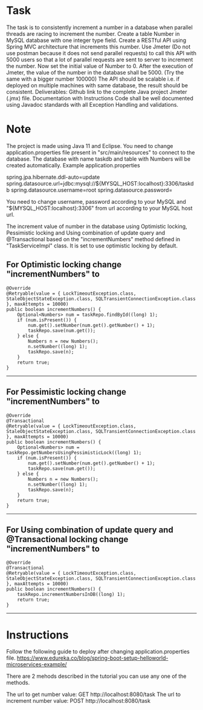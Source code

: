 # Task 
The task is to consistently increment a number in a database when parallel threads  are racing to increment the number. 
Create a table Number in MySQL database with one integer type field. Create a RESTful API using Spring MVC architecture that increments this number. Use Jmeter (Do not use postman because it does not send parallel requests) to call  this API with 5000 users so that a lot of parallel requests are sent to server to  increment the number. 
Now set the initial value of Number to 0. 
After the execution of Jmeter, the value of the number in the database shall be 5000.  (Try the same with a bigger number 100000) 
The API should be scalable i.e. if deployed on multiple machines with same  database, the result should be consistent. 
Deliverables: 
Github link to the complete Java project 
Jmeter (.jmx) file. 
Documentation with Instructions 
Code shall be well documented using Javadoc standards with all Exception Handling  and validations.

# Note
The project is made using Java 11 and Eclipse. You need to change application.properties file present in "src/main/resources" to connect to the database. The database with name taskdb and table with Numbers will be created automatically. Example application.properties

spring.jpa.hibernate.ddl-auto=update
spring.datasource.url=jdbc:mysql://${MYSQL_HOST:localhost}:3306/taskdb
spring.datasource.username=root
spring.datasource.password=

You need to change username, password according to your MySQL and "${MYSQL_HOST:localhost}:3306" from url according to your MySQL host url.

The increment value of number in the database using Optimistic locking, Pessimistic locking and Using combination of update query and @Transactional based on the "incrementNumbers" method defined in "TaskServiceImpl" class. It is set to use optimistic locking by default.

For Optimistic locking change "incrementNumbers" to 
------------------------------------------------------------------------
```
@Override
@Retryable(value = { LockTimeoutException.class, StaleObjectStateException.class, SQLTransientConnectionException.class }, maxAttempts = 10000)
public boolean incrementNumbers() {
	Optional<Numbers> num = taskRepo.findById((long) 1);
	if (num.isPresent()) {
		num.get().setNumber(num.get().getNumber() + 1);
		taskRepo.save(num.get());
	} else {
		Numbers n = new Numbers();
		n.setNumber((long) 1);
		taskRepo.save(n);
	}
	return true;
}
```
-------------------------------------------------------------------------

For Pessimistic locking change "incrementNumbers" to 
------------------------------------------------------------------------
```
@Override
@Transactional
@Retryable(value = { LockTimeoutException.class, StaleObjectStateException.class, SQLTransientConnectionException.class }, maxAttempts = 10000)
public boolean incrementNumbers() {
	Optional<Numbers> num = taskRepo.getNumbersUsingPessimisticLock((long) 1);
	if (num.isPresent()) {
		num.get().setNumber(num.get().getNumber() + 1);
		taskRepo.save(num.get());
	} else {
		Numbers n = new Numbers();
		n.setNumber((long) 1);
		taskRepo.save(n);
	}
	return true;
}
```
-------------------------------------------------------------------------

For Using combination of update query and @Transactional locking change "incrementNumbers" to 
------------------------------------------------------------------------
```
@Override
@Transactional
@Retryable(value = { LockTimeoutException.class, StaleObjectStateException.class, SQLTransientConnectionException.class }, maxAttempts = 10000)
public boolean incrementNumbers() {
	taskRepo.incrementNumbersInDB((long) 1);
	return true;
}
```
-------------------------------------------------------------------------

# Instructions
Follow the following guide to deploy after changing application.properties file.
https://www.edureka.co/blog/spring-boot-setup-helloworld-microservices-example/

There are 2 mehods described in the tutorial you can use any one of the methods.

The url to get number value: GET http://localhost:8080/task
The url to increment number value: POST http://localhost:8080/task
